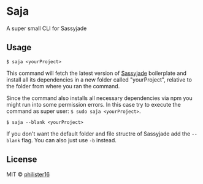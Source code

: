 # Saja
A super small CLI for Sassyjade
## Usage
```
$ saja <yourProject>
```
This command will fetch the latest version of [Sassyjade](http://rhinerock.com/sassyjade) boilerplate and install all its dependencies in a new folder called "yourProject", relative to the folder from where you ran the command.

Since the command also installs all necessary dependencies via npm you might run into some permission errors. In this case try to execute the command as super user: `$ sudo saja <yourProject>`.
```
$ saja --blank <yourProject>
```
If you don't want the default folder and file structre of Sassyjade add the `--blank` flag. You can also just use `-b` instead.
## License
MIT &copy; [philister16](mailto:phil@rhinerock.com)